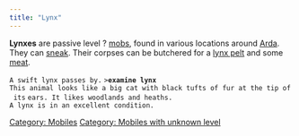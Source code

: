 ```yaml
---
title: "Lynx"
---
```


**Lynxes** are passive level ? [mobs](mob "wikilink"), found in various
locations around [Arda](Arda "wikilink"). They can
[sneak](sneak "wikilink"). Their corpses can be butchered for a [lynx
pelt](lynx_pelt "wikilink") and some [meat](meat "wikilink").

`A swift lynx passes by.`
`>`**`examine lynx`**
`This animal looks like a big cat with black tufts of fur at the tip of its`
`ears. It likes woodlands and heaths.`
`A lynx is in an excellent condition.`

[Category: Mobiles](Category:_Mobiles "wikilink") [Category: Mobiles
with unknown level](Category:_Mobiles_with_unknown_level "wikilink")
